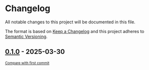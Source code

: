 # Changelog

All notable changes to this project will be documented in this file.

The format is based on [Keep a Changelog](http://keepachangelog.com/en/1.0.0/)
and this project adheres to [Semantic Versioning](http://semver.org/spec/v2.0.0.html).

<!-- insertion marker -->
## [0.1.0](https://github.com/tsypuk/aws-news/releases/tag/0.1.0) - 2025-03-30

<small>[Compare with first commit](https://github.com/tsypuk/aws-news/compare/b548baaf75923cb3e2b0888c2e524068c9c75c35...0.1.0)</small>

